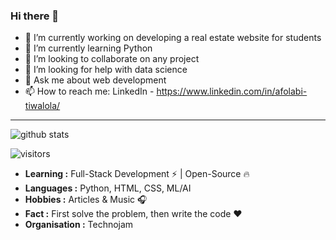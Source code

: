 ### Hi there 👋
- 🔭 I’m currently working on developing a real estate website for students
- 🌱 I’m currently learning Python
- 👯 I’m looking to collaborate on any project
- 🤔 I’m looking for help with data science
- 💬 Ask me about web development
- 📫 How to reach me: LinkedIn - https://www.linkedin.com/in/afolabi-tiwalola/



---------------------------------------------------------------------------------------------------------------------------------------------------------------------------------

![github stats](https://github-readme-stats.vercel.app/api?username=tiwa-codes&show_icons=true)

![visitors](https://visitor-badge.glitch.me/badge?page_id=tiwa-codes.tiwa-codes) 

-  **Learning :** Full-Stack Development :zap: | Open-Source :fire:	
-  **Languages :** Python, HTML, CSS, ML/AI
-  **Hobbies :** Articles & Music :headphones:
-  **Fact :** First solve the problem, then write the code :heart: 
-  **Organisation :** Technojam
<!--
**tiwa-codes/Tiwa-codes** is a ✨ _special_ ✨ repository because its `README.md` (this file) appears on your GitHub profile.

Here are some ideas to get you started:

- 🔭 I’m currently working on ...
- 🌱 I’m currently learning ...
- 👯 I’m looking to collaborate on ...
- 🤔 I’m looking for help with ...
- 💬 Ask me about ...
- 📫 How to reach me: ...
- 😄 Pronouns: ...
- ⚡ Fun fact: ...
-->
